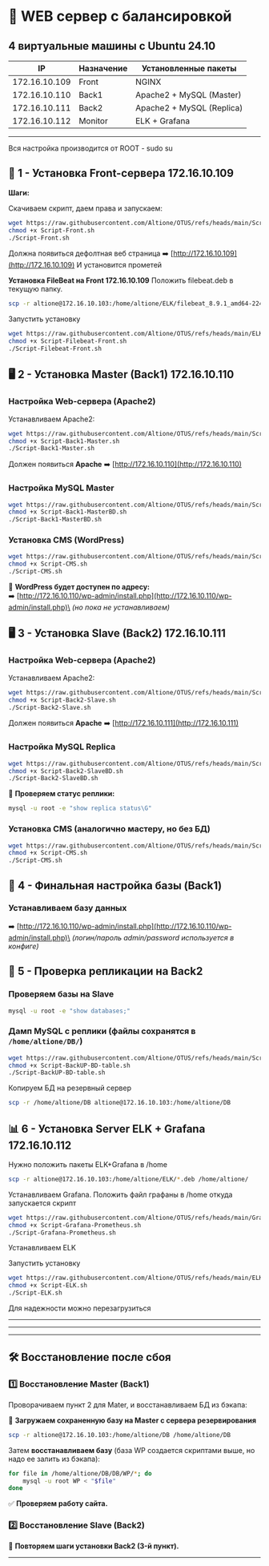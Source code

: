 # **🔹 WEB сервер с балансировкой**

## **4 виртуальные машины с Ubuntu 24.10**

| IP            | Назначение | Установленные пакеты      |
| ------------- | ---------- | ------------------------- |
| 172.16.10.109 | Front      | NGINX                     |
| 172.16.10.110 | Back1      | Apache2 + MySQL (Master)  |
| 172.16.10.111 | Back2      | Apache2 + MySQL (Replica) |
| 172.16.10.112 | Monitor    | ELK + Grafana             |

---
Вся настройка производится от ROOT - sudo su

## **🚀 1 - Установка Front-сервера 172.16.10.109**

**Шаги:**

Скачиваем скрипт, даем права и запускаем:
   ```bash
   wget https://raw.githubusercontent.com/Altione/OTUS/refs/heads/main/Script-Front.sh
   chmod +x Script-Front.sh
   ./Script-Front.sh
   ```

Должна появиться дефолтная веб страница ➡️ [http://172.16.10.109](http://172.16.10.109) И установится прометей


**Установка FileBeat на Front 172.16.10.109**
Положить filebeat.deb в текущую папку. 
```bash
scp -r altione@172.16.10.103:/home/altione/ELK/filebeat_8.9.1_amd64-224190-bc3f59.deb /home/altione/
```
Запустить установку
```bash
wget https://raw.githubusercontent.com/Altione/OTUS/refs/heads/main/ELK/Script-Filebeat-Front.sh
chmod +x Script-Filebeat-Front.sh
./Script-Filebeat-Front.sh
```

## **🖥️ 2 - Установка Master (Back1) 172.16.10.110**

### **Настройка Web-сервера (Apache2)**

Устанавливаем Apache2:
   ```bash
   wget https://raw.githubusercontent.com/Altione/OTUS/refs/heads/main/Script-Back1-Master.sh
   chmod +x Script-Back1-Master.sh
   ./Script-Back1-Master.sh
   ```
Должен появиться **Apache** ➡️ [http://172.16.10.110](http://172.16.10.110)

### **Настройка MySQL Master**

```bash
wget https://raw.githubusercontent.com/Altione/OTUS/refs/heads/main/Script-Back1-MasterBD.sh
chmod +x Script-Back1-MasterBD.sh
./Script-Back1-MasterBD.sh
```

### **Установка CMS (WordPress)**

```bash
wget https://raw.githubusercontent.com/Altione/OTUS/refs/heads/main/Script-CMS.sh
chmod +x Script-CMS.sh
./Script-CMS.sh
```

📌 **WordPress будет доступен по адресу:**\
➡️ [http://172.16.10.110/wp-admin/install.php](http://172.16.10.110/wp-admin/install.php)\
*(но пока не устанавливаем)*

## **🖥️ 3 - Установка Slave (Back2) 172.16.10.111**

### **Настройка Web-сервера (Apache2)**

Устанавливаем Apache2:
   ```bash
   wget https://raw.githubusercontent.com/Altione/OTUS/refs/heads/main/Script-Back2-Slave.sh
   chmod +x Script-Back2-Slave.sh
   ./Script-Back2-Slave.sh
   ```
Должен появиться **Apache** ➡️ [http://172.16.10.111](http://172.16.10.111)

### **Настройка MySQL Replica**

```bash
wget https://raw.githubusercontent.com/Altione/OTUS/refs/heads/main/Script-Back2-SlaveBD.sh
chmod +x Script-Back2-SlaveBD.sh
./Script-Back2-SlaveBD.sh
```

📌 **Проверяем статус реплики:**

```bash
mysql -u root -e "show replica status\G"
```

### **Установка CMS** (аналогично мастеру, но без БД)

```bash
wget https://raw.githubusercontent.com/Altione/OTUS/refs/heads/main/Script-CMS.sh
chmod +x Script-CMS.sh
./Script-CMS.sh
```

## **📌 4 - Финальная настройка базы (Back1)**

### **Устанавливаем базу данных**

➡️ [http://172.16.10.110/wp-admin/install.php](http://172.16.10.110/wp-admin/install.php)\
*(логин/пароль admin/password используется в конфиге)*

## **📌 5 - Проверка репликации на Back2**

### **Проверяем базы на Slave**

```bash
mysql -u root -e "show databases;"
```

### **Дамп MySQL с реплики** (файлы сохранятся в `/home/altione/DB/`)

```bash
wget https://raw.githubusercontent.com/Altione/OTUS/refs/heads/main/Script-BackUP-BD-table.sh
chmod +x Script-BackUP-BD-table.sh
./Script-BackUP-BD-table.sh
```

Копируем БД на резервный сервер
```bash
scp -r /home/altione/DB altione@172.16.10.103:/home/altione/DB
```


## **📊 6 - Установка Server ELK + Grafana 172.16.10.112**

Нужно положить пакеты ELK+Grafana в /home
```bash
scp -r altione@172.16.10.103:/home/altione/ELK/*.deb /home/altione/
```

Устанавливаем Grafana. Положить файл графаны в /home откуда запускается скрипт
```bash
wget https://raw.githubusercontent.com/Altione/OTUS/refs/heads/main/Grafana/Script-Grafana-Prometheus.sh
chmod +x Script-Grafana-Prometheus.sh
./Script-Grafana-Prometheus.sh
```

Устанавливаем ELK

Запустить установку
```bash
wget https://raw.githubusercontent.com/Altione/OTUS/refs/heads/main/ELK/Script-ELK.sh
chmod +x Script-ELK.sh
./Script-ELK.sh
```

Для надежности можно перезагрузиться

---
---
---

## **🛠️ Восстановление после сбоя**

### **1️⃣ Восстановление Master (Back1)**
Проворачиваем пункт 2 для Mater, и восстанавливаем БД из бэкапа:

📌 **Загружаем сохраненную базу на Master с сервера резервирования**
```bash
scp -r altione@172.16.10.103:/home/altione/DB /home/altione/DB
```
Затем **восстанавливаем базу** (база WP создается скриптами выше, но надо ее залить из бэкапа):
```bash
for file in /home/altione/DB/DB/WP/*; do
    mysql -u root WP < "$file"
done
```

✅ **Проверяем работу сайта.**

### **2️⃣ Восстановление Slave (Back2)**

📌 **Повторяем шаги установки Back2 (3-й пункт).**

---



